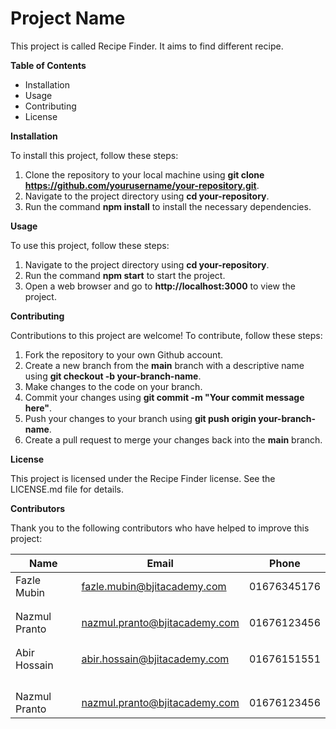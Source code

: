 # **Project Name**

This project is called Recipe Finder. It aims to find different recipe.

**Table of Contents**

- Installation
- Usage
- Contributing
- License

**Installation**

To install this project, follow these steps:

1. Clone the repository to your local machine using **git clone https://github.com/yourusername/your-repository.git**.
2. Navigate to the project directory using **cd your-repository**.
3. Run the command **npm install** to install the necessary dependencies.

**Usage**

To use this project, follow these steps:

1. Navigate to the project directory using **cd your-repository**.
2. Run the command **npm start** to start the project.
3. Open a web browser and go to **http://localhost:3000** to view the project.

**Contributing**

Contributions to this project are welcome! To contribute, follow these steps:

1. Fork the repository to your own Github account.
2. Create a new branch from the **main** branch with a descriptive name using **git checkout -b your-branch-name**.
3. Make changes to the code on your branch.
4. Commit your changes using **git commit -m "Your commit message here"**.
5. Push your changes to your branch using **git push origin your-branch-name**.
6. Create a pull request to merge your changes back into the **main** branch.

**License**

This project is licensed under the Recipe Finder license. See the LICENSE.md file for details.

**Contributors**

Thank you to the following contributors who have helped to improve this project:

| Name          | Email                         | Phone       |
| ------------- | ----------------------------- | ----------- |
| Fazle Mubin   | fazle.mubin@bjitacademy.com   | 01676345176 |
|               |                               |             |
|               |                               |             |
| Nazmul Pranto | nazmul.pranto@bjitacademy.com | 01676123456 |
|               |                               |             |
|               |                               |             |
| Abir Hossain  | abir.hossain@bjitacademy.com  | 01676151551 |
|               |                               |             |
|               |                               |             |
|               |
|               |
| Nazmul Pranto | nazmul.pranto@bjitacademy.com | 01676123456 |
